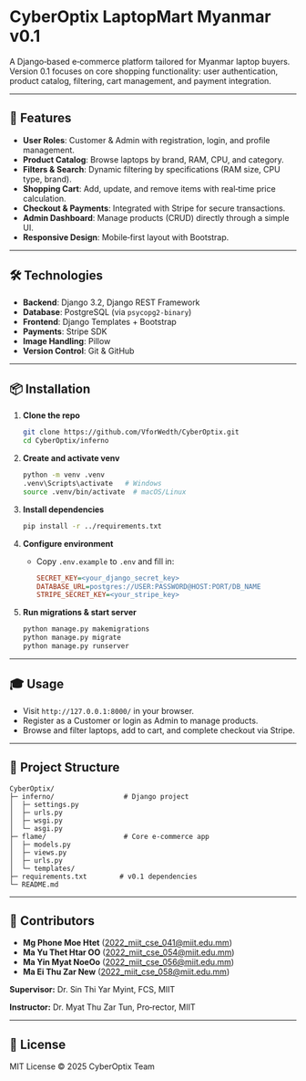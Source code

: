 # CyberOptix LaptopMart Myanmar v0.1

A Django‑based e‑commerce platform tailored for Myanmar laptop buyers. Version 0.1 focuses on core shopping functionality: user authentication, product catalog, filtering, cart management, and payment integration.

---

## 🚀 Features

* **User Roles**: Customer & Admin with registration, login, and profile management.
* **Product Catalog**: Browse laptops by brand, RAM, CPU, and category.
* **Filters & Search**: Dynamic filtering by specifications (RAM size, CPU type, brand).
* **Shopping Cart**: Add, update, and remove items with real‑time price calculation.
* **Checkout & Payments**: Integrated with Stripe for secure transactions.
* **Admin Dashboard**: Manage products (CRUD) directly through a simple UI.
* **Responsive Design**: Mobile‑first layout with Bootstrap.

---

## 🛠️ Technologies

* **Backend**: Django 3.2, Django REST Framework
* **Database**: PostgreSQL (via `psycopg2-binary`)
* **Frontend**: Django Templates + Bootstrap
* **Payments**: Stripe SDK
* **Image Handling**: Pillow
* **Version Control**: Git & GitHub

---

## 📦 Installation

1. **Clone the repo**

   ```bash
   git clone https://github.com/VforWedth/CyberOptix.git
   cd CyberOptix/inferno
   ```

2. **Create and activate venv**

   ```bash
   python -m venv .venv
   .venv\Scripts\activate   # Windows
   source .venv/bin/activate  # macOS/Linux
   ```

3. **Install dependencies**

   ```bash
   pip install -r ../requirements.txt
   ```

4. **Configure environment**

   * Copy `.env.example` to `.env` and fill in:

     ```ini
     SECRET_KEY=<your_django_secret_key>
     DATABASE_URL=postgres://USER:PASSWORD@HOST:PORT/DB_NAME
     STRIPE_SECRET_KEY=<your_stripe_key>
     ```

5. **Run migrations & start server**

   ```bash
   python manage.py makemigrations
   python manage.py migrate
   python manage.py runserver
   ```

---

## 🎓 Usage

* Visit `http://127.0.0.1:8000/` in your browser.
* Register as a Customer or login as Admin to manage products.
* Browse and filter laptops, add to cart, and complete checkout via Stripe.

---

## 📝 Project Structure

```
CyberOptix/
├─ inferno/                 # Django project
│  ├─ settings.py
│  ├─ urls.py
│  ├─ wsgi.py
│  └─ asgi.py
├─ flame/                   # Core e‑commerce app
│  ├─ models.py
│  ├─ views.py
│  ├─ urls.py
│  └─ templates/
├─ requirements.txt        # v0.1 dependencies
└─ README.md
```

---

## 👥 Contributors

* **Mg Phone Moe Htet** ([2022\_miit\_cse\_041@miit.edu.mm](mailto:2022_miit_cse_041@miit.edu.mm))
* **Ma Yu Thet Htar OO** ([2022\_miit\_cse\_054@miit.edu.mm](mailto:2022_miit_cse_054@miit.edu.mm))
* **Ma Yin Myat NoeOo** ([2022\_miit\_cse\_056@miit.edu.mm](mailto:2022_miit_cse_056@miit.edu.mm))
* **Ma Ei Thu Zar New** ([2022\_miit\_cse\_058@miit.edu.mm](mailto:2022_miit_cse_058@miit.edu.mm))

**Supervisor:** Dr. Sin Thi Yar Myint, FCS, MIIT

**Instructor:** Dr. Myat Thu Zar Tun, Pro‑rector, MIIT

---

## 📄 License

MIT License © 2025 CyberOptix Team
